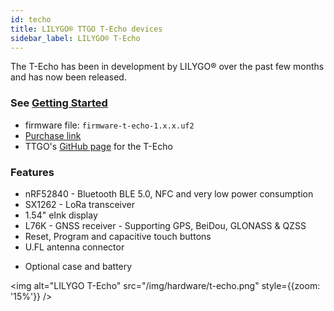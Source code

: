 ```yaml
---
id: techo
title: LILYGO® TTGO T-Echo devices
sidebar_label: LILYGO® T-Echo
---
```


The T-Echo has been in development by LILYGO® over the past few months and has now been released.

### See [Getting Started](/docs/getting-started/flashing-nrf52)

- firmware file: `firmware-t-echo-1.x.x.uf2`
- [Purchase link](https://www.aliexpress.com/item/1005002842456390.html)
- TTGO's [GitHub page](https://github.com/Xinyuan-LilyGO/LilyGO-T-Echo) for the T-Echo

### Features

- nRF52840 - Bluetooth BLE 5.0, NFC and very low power consumption
- SX1262 - LoRa transceiver
- 1.54" eInk display
- L76K - GNSS receiver - Supporting GPS, BeiDou, GLONASS & QZSS
- Reset, Program and capacitive touch buttons
- U.FL antenna connector
<!-- * BME280 - Humidity and Pressure Sensor -->
- Optional case and battery

<img alt="LILYGO T-Echo" src="/img/hardware/t-echo.png" style={{zoom: '15%'}} />
